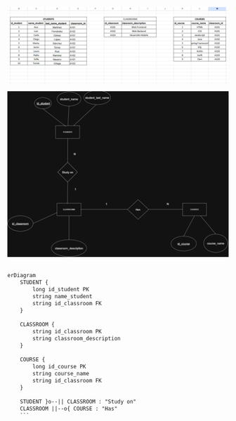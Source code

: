 
![alt text](image-1.png)


![alt text](image-2.png)


```mermaid

erDiagram
    STUDENT {
        long id_student PK
        string name_student
        string id_classroom FK
    }

    CLASSROOM {
        string id_classroom PK
        string classroom_description
    }

    COURSE {
        long id_course PK
        string course_name
        string id_classroom FK
    }

    STUDENT }o--|| CLASSROOM : "Study on"
    CLASSROOM ||--o{ COURSE : "Has"
    ```

